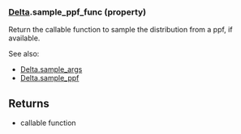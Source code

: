 ### [Delta](Delta.md).sample_ppf_func (property)




Return the callable function to sample the distribution from a ppf, if available.

See also:

* [Delta.sample_args](Delta.sample_args.md)
* [Delta.sample_ppf](Delta.sample_ppf.md)

Returns
---------
* callable function

